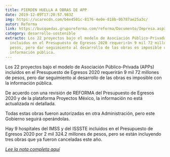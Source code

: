 ```yaml
---
title: PIERDEN HUELLA A OBRAS DE APP
date: 2019-12-09T17:20:57.983Z
img: https://ucarecdn.com/b4e4501c-8176-4e0e-818b-0b787ae25a3c/
autor: Reforma
link: https://busquedas.gruporeforma.com/reforma/Documento/Impresa.aspx?id=7242558|InfodexTextos&url=https://hemerotecalibre.reforma.com/20191209/interactiva/RNEG20191209-001.JPG&text=APP+
category: desarrollo-sostenible
extracto: Los 22 proyectos bajo el modelo de Asociación Público-Privada (APPs)
  incluidos en el Presupuesto de Egresos 2020 requerirán 9 mil 72 millones de
  pesos, pero dar seguimiento al desarrollo de las obras es imposible con la
  información pública.
---
```

<!--StartFragment-->

Los 22 proyectos bajo el modelo de Asociación Público-Privada (APPs) incluidos en el Presupuesto de Egresos 2020 requerirán 9 mil 72 millones de pesos, pero dar seguimiento al desarrollo de las obras es imposible con la información pública.

De acuerdo con una revisión de REFORMA del Presupuesto de Egresos 2020 y de la plataforma Proyectos México, la información no está actualizada ni detallada.

Todas estas obras fueron autorizadas en otra Administración, pero este Gobierno seguirá operándolas.

Hay 9 hospitales del IMSS y del ISSSTE incluidos en el Presupuesto de Egresos 2020 por 2 mil 324.2 millones de pesos, pero se están incluyendo tres obras que ya fueron canceladas este año.

*[Lee la nota completa aquí](https://busquedas.gruporeforma.com/reforma/Documento/Impresa.aspx?id=7242558|InfodexTextos&url=https://hemerotecalibre.reforma.com/20191209/interactiva/RNEG20191209-001.JPG&text=APP+)*

<!--EndFragment-->